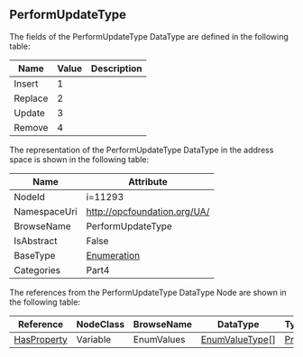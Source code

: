<!-- datatype -->
## PerformUpdateType
  
<!-- end of description -->
The fields of the PerformUpdateType DataType are defined in the following table:  

|Name|Value| Description|
|---|---|---|
|Insert|1||
|Replace|2||
|Update|3||
|Remove|4||

The representation of the PerformUpdateType DataType in the address space is shown in the following table:  

|Name|Attribute|
|---|---|
|NodeId|i=11293|
|NamespaceUri|http://opcfoundation.org/UA/|
|BrowseName|PerformUpdateType|
|IsAbstract|False|
|BaseType|[Enumeration](../../../Part3/DataTypes/Enumeration/readme.md)|
|Categories|Part4|

The references from the PerformUpdateType DataType Node are shown in the following table:  

|Reference|NodeClass|BrowseName|DataType|TypeDefinition|ModellingRule|
|---|---|---|---|---|---|
|[HasProperty](../../../Part3/ReferenceTypes/HasProperty/readme.md)|Variable|EnumValues|[EnumValueType](../../../Part3/DataTypes/EnumValueType/readme.md)[]|[PropertyType](../../Part5/VariableTypes/PropertyType/readme.md)|[Mandatory](../../Objects/Mandatory/readme.md)|

